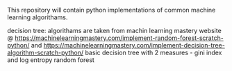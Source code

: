 This repository will contain python implementations of common machine learning algorithams.

decision tree:
     algorithams are taken from machin learning mastery website @ https://machinelearningmastery.com/implement-random-forest-scratch-python/ and https://machinelearningmastery.com/implement-decision-tree-algorithm-scratch-python/
     basic decision tree with 2 measures - gini index and log entropy
     random forest
